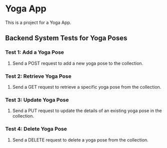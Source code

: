 # Yoga App

This is a project for a Yoga App.

## Backend System Tests for Yoga Poses

### Test 1: Add a Yoga Pose

1. Send a POST request to add a new yoga pose to the collection.

### Test 2: Retrieve Yoga Pose

1. Send a GET request to retrieve a specific yoga pose from the collection.

### Test 3: Update Yoga Pose

1. Send a PUT request to update the details of an existing yoga pose in the collection.

### Test 4: Delete Yoga Pose

1. Send a DELETE request to delete a yoga pose from the collection.